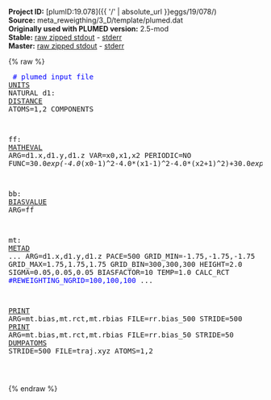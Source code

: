 **Project ID:** [plumID:19.078]({{ '/' | absolute_url }}eggs/19/078/)  
**Source:** meta_reweigthing/3_D/template/plumed.dat  
**Originally used with PLUMED version:** 2.5-mod  
**Stable:** [raw zipped stdout](plumed.dat.plumed.stdout.txt.zip) - [stderr](plumed.dat.plumed.stderr)  
**Master:** [raw zipped stdout](plumed.dat.plumed_master.stdout.txt.zip) - [stderr](plumed.dat.plumed_master.stderr)  

{% raw %}<pre>
<span style="color:blue"># plumed input file</span>
<a href="https://plumed.github.io/doc-master/user-doc/html/_u_n_i_t_s.html">UNITS</a> NATURAL
d1: <a href="https://plumed.github.io/doc-master/user-doc/html/_d_i_s_t_a_n_c_e.html">DISTANCE</a> ATOMS=1,2 COMPONENTS

ff: <a href="https://plumed.github.io/doc-master/user-doc/html/_m_a_t_h_e_v_a_l.html">MATHEVAL</a> ARG=d1.x,d1.y,d1.z VAR=x0,x1,x2 PERIODIC=NO FUNC=30.0*exp(-4.0*(x0-1)^2-4.0*(x1-1)^2-4.0*(x2+1)^2)+30.0*exp(-4.0*(x0-1)^2-4.0*(x1+1)^2-4.0*(x2-1)^2)+30.0*exp(-4.0*(x0-1)^2-4.0*(x1+1)^2-4.0*(x2+1)^2)+30.0*exp(-4.0*(x0+1)^2-4.0*(x1-1)^2-4.0*(x2-1)^2)+30.0*exp(-4.0*(x0+1)^2-4.0*(x1+1)^2-4.0*(x2-1)^2)+30.0*exp(-4.0*(x0+1)^2-4.0*(x1+1)^2-4.0*(x2+1)^2)+30.0/(1.0/((5.0*x0+5.0)^2+(5.0*x1+5.0)^2+(5.0*x2+5.0)^2+1)+1.0/((5.0*x0+5.0)^2+(5.0*x1+5.0)^2+(5.0*x2-5.0)^2+1)+1.0/((5.0*x0+5.0)^2+(5.0*x1-5.0)^2+(5.0*x2-5.0)^2+1)+1.0/((5.0*x0-5.0)^2+(5.0*x1+5.0)^2+(5.0*x2+5.0)^2+1)+1.0/((5.0*x0-5.0)^2+(5.0*x1+5.0)^2+(5.0*x2-5.0)^2+1)+1.0/((5.0*x0-5.0)^2+(5.0*x1-5.0)^2+(5.0*x2+5.0)^2+1)+1.0/((10.0*x0-10.0)^2+(0.5*x1-0.5*x2)^8+(7.0710678*x1+7.0710678*x2)^2)+1.0/((0.5*x0-0.5*x2)^8+(7.0710678*x0+7.0710678*x2)^2+(10.0*x1-10.0)^2)+1.0/((-7.0710678*x0-7.0710678*x1)^2+(0.288675134189626*x0-0.288675134189626*x1-0.408248289205788*x2)^8+(5.0*x0-5.0*x1+7.0710678*x2)^2)+1.0/(1.0*x2^8+(10.0*x0+10.0)^2+(10.0*x1+10.0)^2)+1.0/(1.0*x0^8+(10.0*x1+10.0)^2+(10.0*x2+10.0)^2)+1.0/(1.0*x0^8+(10.0*x1+10.0)^2+(10.0*x2-10.0)^2))

bb: <a href="https://plumed.github.io/doc-master/user-doc/html/_b_i_a_s_v_a_l_u_e.html">BIASVALUE</a> ARG=ff

mt: <a href="https://plumed.github.io/doc-master/user-doc/html/_m_e_t_a_d.html">METAD</a> ...
ARG=d1.x,d1.y,d1.z PACE=500
GRID_MIN=-1.75,-1.75,-1.75 GRID_MAX=1.75,1.75,1.75 GRID_BIN=300,300,300
HEIGHT=2.0 SIGMA=0.05,0.05,0.05 BIASFACTOR=10 TEMP=1.0
CALC_RCT
<span style="color:blue">#REWEIGHTING_NGRID=100,100,100</span>
...

<a href="https://plumed.github.io/doc-master/user-doc/html/_p_r_i_n_t.html">PRINT</a> ARG=mt.bias,mt.rct,mt.rbias FILE=rr.bias_500 STRIDE=500
<a href="https://plumed.github.io/doc-master/user-doc/html/_p_r_i_n_t.html">PRINT</a> ARG=mt.bias,mt.rct,mt.rbias FILE=rr.bias_50 STRIDE=50
<a href="https://plumed.github.io/doc-master/user-doc/html/_d_u_m_p_a_t_o_m_s.html">DUMPATOMS</a> STRIDE=500 FILE=traj.xyz ATOMS=1,2

</pre>{% endraw %}
